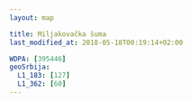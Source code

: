 ```yaml
---
layout: map

title: Miljakovačka šuma
last_modified_at: 2018-05-18T00:19:14+02:00

WDPA: [395446]
geoSrbija:
  L1_183: [127]
  L1_362: [60]
---
```

